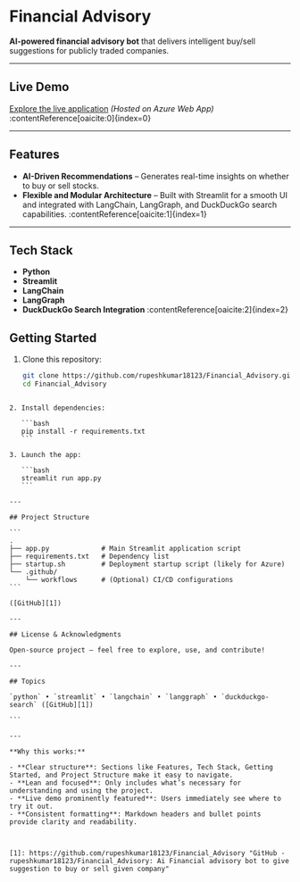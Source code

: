 
# Financial Advisory

**AI-powered financial advisory bot** that delivers intelligent buy/sell suggestions for publicly traded companies.

---

## Live Demo

[Explore the live application](https://ai-financial-advisory-crchgje8bsb5chhg.centralindia-01.azurewebsites.net/) *(Hosted on Azure Web App)* :contentReference[oaicite:0]{index=0}

---

## Features

- **AI-Driven Recommendations** – Generates real-time insights on whether to buy or sell stocks.
- **Flexible and Modular Architecture** – Built with Streamlit for a smooth UI and integrated with LangChain, LangGraph, and DuckDuckGo search capabilities. :contentReference[oaicite:1]{index=1}

---

## Tech Stack

- **Python**
- **Streamlit**
- **LangChain**
- **LangGraph**
- **DuckDuckGo Search Integration** :contentReference[oaicite:2]{index=2}



## Getting Started

1. Clone this repository:
   ```bash
   git clone https://github.com/rupeshkumar18123/Financial_Advisory.git
   cd Financial_Advisory
````

2. Install dependencies:

   ```bash
   pip install -r requirements.txt
   ```

3. Launch the app:

   ```bash
   streamlit run app.py
   ```

---

## Project Structure

```
.
├── app.py             # Main Streamlit application script
├── requirements.txt   # Dependency list
├── startup.sh         # Deployment startup script (likely for Azure)
└── .github/
    └── workflows      # (Optional) CI/CD configurations
```

([GitHub][1])

---

## License & Acknowledgments

Open-source project — feel free to explore, use, and contribute!

---

## Topics

`python` • `streamlit` • `langchain` • `langgraph` • `duckduckgo-search` ([GitHub][1])

```

---

**Why this works:**

- **Clear structure**: Sections like Features, Tech Stack, Getting Started, and Project Structure make it easy to navigate.
- **Lean and focused**: Only includes what’s necessary for understanding and using the project.
- **Live demo prominently featured**: Users immediately see where to try it out.
- **Consistent formatting**: Markdown headers and bullet points provide clarity and readability.



[1]: https://github.com/rupeshkumar18123/Financial_Advisory "GitHub - rupeshkumar18123/Financial_Advisory: Ai Financial advisory bot to give suggestion to buy or sell given company"
